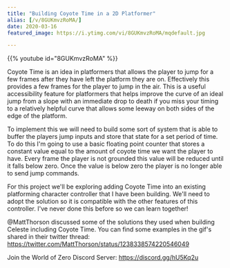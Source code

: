 ```yaml
---
title: "Building Coyote Time in a 2D Platformer"
alias: [/v/8GUKmvzRoMA/]
date: 2020-03-16
featured_image: https://i.ytimg.com/vi/8GUKmvzRoMA/mqdefault.jpg

---
```


{{% youtube id="8GUKmvzRoMA" %}}

Coyote Time is an idea in platformers that allows the player to jump for a few frames after they have left the platform they are on. Effectively this provides a few frames for the player to jump in the air. This is a useful accessibility feature for platformers that helps improve the curve of an ideal jump from a slope with an immediate drop to death if you miss your timing to a relatively helpful curve that allows some leeway on both sides of the edge of the platform.

To implement this we will need to build some sort of system that is able to buffer the players jump inputs and store that state for a set period of time. To do this I'm going to use a basic floating point counter that stores a constant value equal to the amount of coyote time we want the player to have. Every frame the player is not grounded this value will be reduced until it falls below zero. Once the value is below zero the player is no longer able to send jump commands.

For this project we'll be exploring adding Coyote Time into an existing platforming character controller that I have been building. We'll need to adopt the solution so it is compatible with the other features of this controller. I've never done this before so we can learn together! 

@MattThorson discussed some of the solutions they used when building Celeste including Coyote Time. You can find some examples in the gif's shared in their twitter thread: https://twitter.com/MattThorson/status/1238338574220546049

Join the World of Zero Discord Server: https://discord.gg/hU5Kq2u